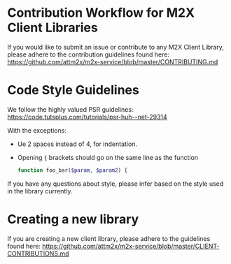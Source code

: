 # Contribution Workflow for M2X Client Libraries

If you would like to submit an issue or contribute to any M2X Client Library, please adhere to the contribution guidelines found here: https://github.com/attm2x/m2x-service/blob/master/CONTRIBUTING.md

# Code Style Guidelines

We follow the highly valued PSR guidelines: https://code.tutsplus.com/tutorials/psr-huh--net-29314

With the exceptions:

- Ue 2 spaces instead of 4, for indentation.
- Opening `{` brackets should go on the same line as the function 


  ```php
  function foo_bar($param, $param2) {
  ```

If you have any questions about style, please infer based on the style used in the library currently.


# Creating a new library

If you are creating a new client library, please adhere to the guidelines found here: https://github.com/attm2x/m2x-service/blob/master/CLIENT-CONTRIBUTIONS.md
